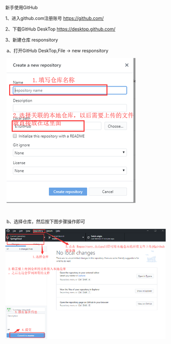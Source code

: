 新手使用GitHub

1、进入github.com注册账号 https://github.com/

2、下载GitHub DeskTop https://desktop.github.com/

3、新建仓库 responsitory

​	a、打开GitHub DeskTop,File -> new responsitory

​	![1571831544159](images/1571831544159.png)

​	

​	b、选择仓库，然后按下图步骤操作即可

![1571831426298](images/1571831426298.png)



